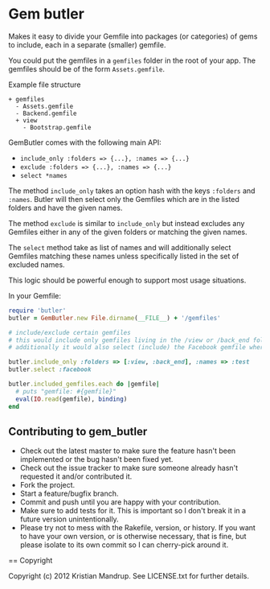 # Gem butler

Makes it easy to divide your Gemfile into packages (or categories) of gems to include, each in a separate (smaller) gemfile.

You could put the gemfiles in a `gemfiles` folder in the root of your app.
The gemfiles should be of the form `Assets.gemfile`.

Example file structure

```
+ gemfiles
  - Assets.gemfile
  - Backend.gemfile
  + view
    - Bootstrap.gemfile
```

GemButler comes with the following main API:

* `include_only :folders => {...}, :names => {...}`
* `exclude :folders => {...}, :names => {...}`
* `select *names`

The method `include_only` takes an option hash with the keys `:folders` and `:names`. Butler will then select only the Gemfiles which are in the listed folders and have the given names.

The method `exclude` is similar to `include_only` but instead excludes any Gemfiles either in any of the given folders or matching the given names.

The `select` method take as list of names and will additionally select Gemfiles matching these names unless specifically listed in the set of excluded names. 

This logic should be powerful enough to support most usage situations.

In your Gemfile:

```ruby
require 'butler'
butler = GemButler.new File.dirname(__FILE__) + '/gemfiles'

# include/exclude certain gemfiles
# this would include only gemfiles living in the /view or /back_end folder named Test (or test)
# additionally it would also select (include) the Facebook gemfile wherever it is, even if Facebook is not matched by the include_only logic.

butler.include_only :folders => [:view, :back_end], :names => :test
butler.select :facebook

butler.included_gemfiles.each do |gemfile|
  # puts "gemfile: #{gemfile}"
  eval(IO.read(gemfile), binding)
end
```

## Contributing to gem_butler
 
* Check out the latest master to make sure the feature hasn't been implemented or the bug hasn't been fixed yet.
* Check out the issue tracker to make sure someone already hasn't requested it and/or contributed it.
* Fork the project.
* Start a feature/bugfix branch.
* Commit and push until you are happy with your contribution.
* Make sure to add tests for it. This is important so I don't break it in a future version unintentionally.
* Please try not to mess with the Rakefile, version, or history. If you want to have your own version, or is otherwise necessary, that is fine, but please isolate to its own commit so I can cherry-pick around it.

== Copyright

Copyright (c) 2012 Kristian Mandrup. See LICENSE.txt for
further details.

